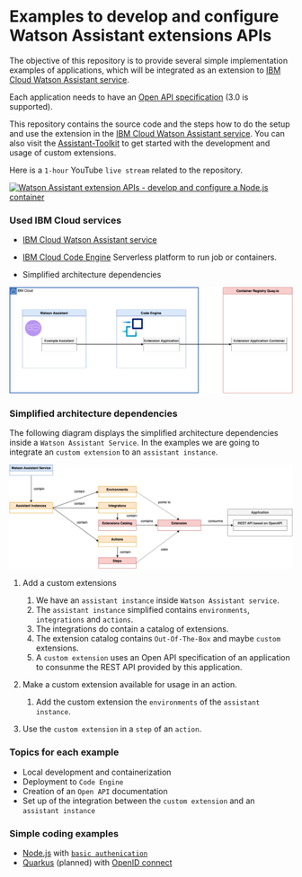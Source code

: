 # Examples to develop and configure Watson Assistant extensions APIs

The objective of this repository is to provide several simple implementation examples of applications, which will be integrated as an extension to [IBM Cloud Watson Assistant service](https://cloud.ibm.com/catalog/services/watson-assistant#about). 

Each application needs to have an [Open API specification](https://github.com/OAI/OpenAPI-Specification) (3.0 is supported).

This repository contains the source code and the steps how to do the setup and use the extension in the [IBM Cloud Watson Assistant service](https://cloud.ibm.com/catalog/services/watson-assistant#about). You can also visit the [Assistant-Toolkit](https://github.com/watson-developer-cloud/assistant-toolkit/tree/master/integrations/extensions#getting-started) to get started with the development and usage of custom extensions.

Here is a `1-hour` YouTube `live stream` related to the repository.

[![Watson Assistant extension APIs - develop and configure a Node.js container](https://img.youtube.com/vi/hTWgs7lBE_k/0.jpg)](https://www.youtube.com/watch?v=hTWgs7lBE_k "Click play on youtube")

### Used IBM Cloud services

* [IBM Cloud Watson Assistant service](https://cloud.ibm.com/catalog/services/watson-assistant#about)
* [IBM Cloud Code Engine](https://cloud.ibm.com/codeengine/overview) Serverless platform to run job or containers.

* Simplified architecture dependencies

![](images/nodejs-extension-13.png)

### Simplified architecture dependencies 

The following diagram displays the simplified architecture dependencies inside a `Watson Assistant Service`. In the examples we are going to integrate an `custom extension` to an `assistant instance`. 

![](images/nodejs-extension-10.png)

 1. Add a custom extensions
    1. We have an `assistant instance` inside `Watson Assistant service`.
    2. The `assistant instance` simplified contains `environments`, `integrations` and `actions`.
    3. The integrations do contain a catalog of extensions.
    4. The extension catalog contains `Out-Of-The-Box` and maybe `custom` extensions.
    5. A `custom extension` uses an Open API specification of an application to consunme the  REST API provided by this application.

2. Make a custom extension available for usage in an action.
    1. Add the custom extension the `environments` of the `assistant instance`.

3. Use the `custom extension` in a `step` of an `action`.

   
### Topics for each example

* Local development and containerization
* Deployment to `Code Engine`
* Creation of an `Open API` documentation
* Set up of the integration between the `custom extension` and an `assistant instance`

### Simple coding examples

  * [Node.js](https://nodejs.org/en/download/) with [`basic authenication`](https://en.wikipedia.org/wiki/Basic_access_authentication)
  * [Quarkus](https://quarkus.io/) (planned) with [OpenID connect](https://openid.net/connect/) 